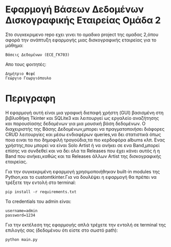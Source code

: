 # Εφαρμογή Βάσεων Δεδομένων Δισκογραφικής Εταιρείας Ομάδα 2

Στο συγκεκριμενο repo εχει γινει το ομαδικο project της ομαδας 2,όπου αφορά την ανάπτυξη εφαρμογής μιας δισκογραφικής εταιρείας για το μάθημα:
```
Βάσεις Δεδομένων (ECE_ΓK703)
```
Απο τους φοιτητές:
```
Δημήτριο Φεφέ
Γεώργιο Γεωργιόπουλο
```
# Περιγραφη

Η εφαρμογή αυτή είναι μια γραφική διεπαφή χρήστη (GUI) βασισμένη στη βιβλιοθήκη Tkinter και SQLite3 και λειτουργεί ως εργαλείο αναζήτησης και παρουσίασης δεδομένων για μια μουσική βάση δεδομένων.
Ο διαχειριστής της Βάσης Δεδομένων,μπορει να πραγματοποιήσει διάφορες CRUD λειτουργίες και μέσω ενδιαφέρων queries,να δει στατιστικά όπως ποια ειναι τα πιο δημοφιλή τραγούδια,τα πιο κερδοφόρα albums κλπ.
Ενας χρήστης,που μπορεί να είναι Solo Artist ή να ανήκει σε ενα Band,μπορεί επίσης να συνδεθεί και να δει ολα τα Releases που έχει κάνει αυτός ή η Band που ανήκει,καθώς και τα Releases άλλων Artist της δισκογραφικής εταιρείας. 

Για την συγκεκριμένη εφαρμογή χρησιμοποιήθηκαν built-in modules της Python,και το customtkinter.Για να δουλέψει η εφαρμογή θα πρέπει να τρέξετε την εντολή στο terminal:

```
pip install -r requirements.txt
```


Τα credentials του admin είναι:
```
username=admin
password=1234
```
Για την εκτέλεση της εφαρμογής απλά τρέχετε την εντολή σε terminal της επιλογής σας (δεδομένου ότι είστε στο σωστό path):
```
python main.py
```
